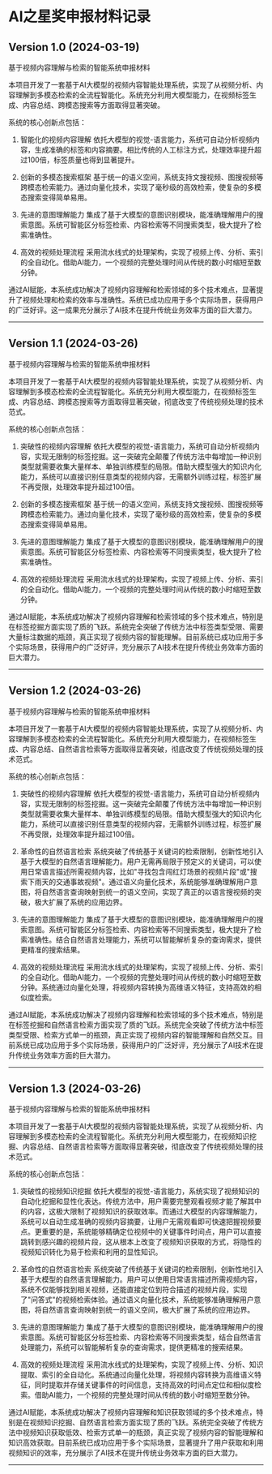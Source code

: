# AI之星奖申报材料记录

## Version 1.0 (2024-03-19)

基于视频内容理解与检索的智能系统申报材料

本项目开发了一套基于AI大模型的视频内容智能处理系统，实现了从视频分析、内容理解到多模态检索的全流程智能化。系统充分利用大模型能力，在视频标签生成、内容总结、跨模态搜索等方面取得显著突破。

系统的核心创新点包括：

1. 智能化的视频内容理解
依托大模型的视觉-语言能力，系统可自动分析视频内容，生成准确的标签和内容摘要。相比传统的人工标注方式，处理效率提升超过100倍，标签质量也得到显著提升。

2. 创新的多模态搜索框架
基于统一的语义空间，系统支持文搜视频、图搜视频等跨模态检索能力。通过向量化技术，实现了毫秒级的高效检索，使复杂的多模态搜索变得简单易用。

3. 先进的意图理解能力
集成了基于大模型的意图识别模块，能准确理解用户的搜索意图。系统可智能区分标签检索、内容检索等不同搜索类型，极大提升了检索准确性。

4. 高效的视频处理流程
采用流水线式的处理架构，实现了视频上传、分析、索引的全自动化。借助AI能力，一个视频的完整处理时间从传统的数小时缩短至数分钟。

通过AI赋能，本系统成功解决了视频内容理解和检索领域的多个技术难点，显著提升了视频处理和检索的效率与准确性。系统已成功应用于多个实际场景，获得用户的广泛好评。这一成果充分展示了AI技术在提升传统业务效率方面的巨大潜力。

---

## Version 1.1 (2024-03-26)

基于视频内容理解与检索的智能系统申报材料

本项目开发了一套基于AI大模型的视频内容智能处理系统，实现了从视频分析、内容理解到多模态检索的全流程智能化。系统充分利用大模型能力，在视频标签生成、内容总结、跨模态搜索等方面取得显著突破，彻底改变了传统视频处理的技术范式。

系统的核心创新点包括：

1. 突破性的视频内容理解
依托大模型的视觉-语言能力，系统可自动分析视频内容，实现无限制的标签挖掘。这一突破完全颠覆了传统方法中每增加一种识别类型就需要收集大量样本、单独训练模型的局限。借助大模型强大的知识内化能力，系统可以直接识别任意类型的视频内容，无需额外训练过程，标签扩展不再受限，处理效率提升超过100倍。

2. 创新的多模态搜索框架
基于统一的语义空间，系统支持文搜视频、图搜视频等跨模态检索能力。通过向量化技术，实现了毫秒级的高效检索，使复杂的多模态搜索变得简单易用。

3. 先进的意图理解能力
集成了基于大模型的意图识别模块，能准确理解用户的搜索意图。系统可智能区分标签检索、内容检索等不同搜索类型，极大提升了检索准确性。

4. 高效的视频处理流程
采用流水线式的处理架构，实现了视频上传、分析、索引的全自动化。借助AI能力，一个视频的完整处理时间从传统的数小时缩短至数分钟。

通过AI赋能，本系统成功解决了视频内容理解和检索领域的多个技术难点，特别是在标签挖掘方面实现了质的飞跃。系统完全突破了传统方法中标签类型受限、需要大量标注数据的瓶颈，真正实现了视频内容的智能理解。目前系统已成功应用于多个实际场景，获得用户的广泛好评，充分展示了AI技术在提升传统业务效率方面的巨大潜力。

---

## Version 1.2 (2024-03-26)

基于视频内容理解与检索的智能系统申报材料

本项目开发了一套基于AI大模型的视频内容智能处理系统，实现了从视频分析、内容理解到多模态检索的全流程智能化。系统充分利用大模型能力，在视频标签生成、内容总结、自然语言检索等方面取得显著突破，彻底改变了传统视频处理的技术范式。

系统的核心创新点包括：

1. 突破性的视频内容理解
依托大模型的视觉-语言能力，系统可自动分析视频内容，实现无限制的标签挖掘。这一突破完全颠覆了传统方法中每增加一种识别类型就需要收集大量样本、单独训练模型的局限。借助大模型强大的知识内化能力，系统可以直接识别任意类型的视频内容，无需额外训练过程，标签扩展不再受限，处理效率提升超过100倍。

2. 革命性的自然语言检索
系统突破了传统基于关键词的检索限制，创新性地引入基于大模型的自然语言理解能力。用户无需再局限于预定义的关键词，可以使用日常语言描述所需视频内容，比如"寻找包含闯红灯场景的视频片段"或"搜索下雨天的交通事故视频"。通过语义向量化技术，系统能够准确理解用户意图，将自然语言查询映射到统一的语义空间，实现了真正的以语言搜视频的突破，极大扩展了系统的应用边界。

3. 先进的意图理解能力
集成了基于大模型的意图识别模块，能准确理解用户的搜索意图。系统可智能区分标签检索、内容检索等不同搜索类型，极大提升了检索准确性。结合自然语言处理能力，系统可以智能解析复杂的查询需求，提供更精准的搜索结果。

4. 高效的视频处理流程
采用流水线式的处理架构，实现了视频上传、分析、索引的全自动化。借助AI能力，一个视频的完整处理时间从传统的数小时缩短至数分钟。系统通过向量化处理，将视频内容转换为高维语义特征，支持高效的相似度检索。

通过AI赋能，本系统成功解决了视频内容理解和检索领域的多个技术难点，特别是在标签挖掘和自然语言检索方面实现了质的飞跃。系统完全突破了传统方法中标签类型受限、检索方式单一的瓶颈，真正实现了视频内容的智能理解和自然交互。目前系统已成功应用于多个实际场景，获得用户的广泛好评，充分展示了AI技术在提升传统业务效率方面的巨大潜力。

---

## Version 1.3 (2024-03-26)

基于视频内容理解与检索的智能系统申报材料

本项目开发了一套基于AI大模型的视频内容智能处理系统，实现了从视频分析、内容理解到多模态检索的全流程智能化。系统充分利用大模型能力，在视频知识挖掘、内容总结、自然语言检索等方面取得显著突破，彻底改变了传统视频处理的技术范式。

系统的核心创新点包括：

1. 突破性的视频知识挖掘
依托大模型的视觉-语言能力，系统实现了视频知识的自动化挖掘和显性化表达。传统方法中，用户需要完整观看视频才能了解其中的内容，这极大限制了视频知识的获取效率。而通过大模型的内容理解能力，系统可以自动生成准确的视频内容摘要，让用户无需观看即可快速把握视频要点。更重要的是，系统能够精确定位视频中的关键事件时间点，用户可以直接跳转到感兴趣的视频片段，这从根本上改变了视频知识获取的方式，将隐性的视频知识转化为易于检索和利用的显性知识。

2. 革命性的自然语言检索
系统突破了传统基于关键词的检索限制，创新性地引入基于大模型的自然语言理解能力。用户可以使用日常语言描述所需视频内容，系统不仅能够找到相关视频，还能直接定位到符合描述的视频片段，实现了"问答式"的视频检索体验。通过语义向量化技术，系统能够准确理解用户意图，将自然语言查询映射到统一的语义空间，极大扩展了系统的应用边界。

3. 先进的意图理解能力
集成了基于大模型的意图识别模块，能准确理解用户的搜索意图。系统可智能区分标签检索、内容检索等不同搜索类型，结合自然语言处理能力，系统可以智能解析复杂的查询需求，提供更精准的搜索结果。

4. 高效的视频处理流程
采用流水线式的处理架构，实现了视频上传、分析、知识提取、索引的全自动化。系统通过向量化处理，将视频内容转换为高维语义特征，同时提取并存储关键事件的时间信息，支持高效的时间点定位和相似度检索。借助AI能力，一个视频的完整处理时间从传统的数小时缩短至数分钟。

通过AI赋能，本系统成功解决了视频内容理解和知识获取领域的多个技术难点，特别是在视频知识挖掘、自然语言检索方面实现了质的飞跃。系统完全突破了传统方法中视频知识获取低效、检索方式单一的瓶颈，真正实现了视频内容的智能理解和知识高效获取。目前系统已成功应用于多个实际场景，显著提升了用户获取和利用视频知识的效率，充分展示了AI技术在提升传统业务效率方面的巨大潜力。

--- 